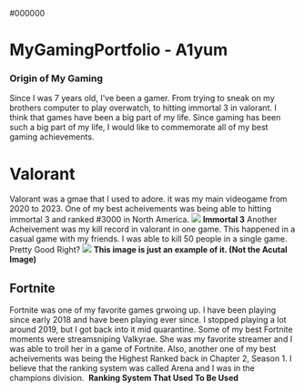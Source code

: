 <!DOCTYPE HTML> 
<backgorund> #000000 </background> 
# MyGamingPortfolio - A1yum
 ### Origin of My Gaming 
<body> Since I was 7 years old, I've been a gamer. From trying to sneak on my brothers computer to play overwatch, to hitting immortal 3 in valorant. I think that games have been a big part of my life. Since gaming has been such a big part of my life, I would like to commemorate all of my best gaming achievements. </body>

<h1> Valorant </h1>
<body> Valorant was a gmae that I used to adore. it was my main videogame from 2020 to 2023. One of my best acheivements was being able to hitting immortal 3 and ranked #3000 in North America. </body>
<img src="https://github.com/A1yum/MyGamingPortfolio/blob/main/imm%203.jpg?raw=true">
<b> Immortal 3</b>

<body> Another Acheivement was my kill record in valorant in one game. This happened in a casual game with my friends. I was able to kill 50 people in a single game. Pretty Good Right? </body>
<img src="https://github.com/A1yum/MyGamingPortfolio/blob/main/val%20kills.JPEG?raw=true">
<b> This image is just an example of it. (Not the Acutal Image) </b>

<h2> Fortnite</h2>
<body> Fortnite was one of my favorite games grwoing up. I have been playing since early 2018 and have been playing ever since. I stopped playing a lot around 2019, but I got back into it mid quarantine. Some of my best Fortnite moments were streamsniping Valkyrae. She was my favorite streamer and I was able to troll her in a game of Fortnite. Also, another one of my best acheivements was being the Highest Ranked back in Chapter 2, Season 1. I believe that the ranking system was called Arena and I was in the champions division.</body>

<img src="">
<b> Ranking System That Used To Be Used </b>
